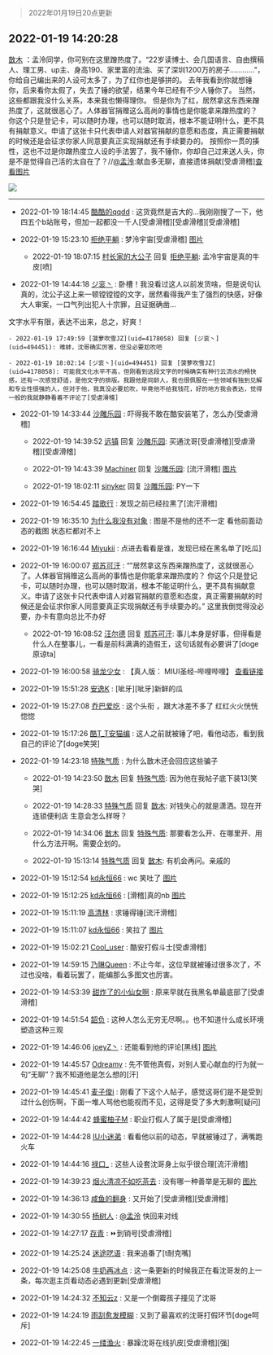 > 2022年01月19日20点更新
<link rel="stylesheet" href="https://cdn.jsdelivr.net/gh/taotie6/sampleJSON@main/css/photo_show.css">
<meta name="referrer" content="no-referrer" />


 ## 2022-01-19 14:20:28 

 [㪚木](https://www.coolapk.com/feed/32935682?shareKey=ZTM0MDZiMmRiM2JjNjFlN2I2ZjA~) ：孟泠同学，你可别在这里蹭热度了。“22岁读博士、会几国语言、自由撰稿人、理工男、up主、身高190、家里富的流油、买了深圳1200万的房子…………”，你给自己编出来的人设可太多了，为了红你也是够拼的。
去年我看到你就想锤你，后来看你太假了，失去了锤的欲望<!--break-->，结果今年已经有不少人锤你了。
当然，这些都跟我没什么关系，本来我也懒得理你。
但是你为了红，居然拿这东西来蹭热度了，这就很恶心了。人体器官捐赠这么高尚的事情也是你能拿来蹭热度的？
你这个只是登记卡，可以随时办理，也可以随时取消，根本不能证明什么，更不具有捐献意义。申请了这张卡只代表申请人对器官捐献的意愿和态度，真正需要捐献的时候还是会征求你家人同意要真正实现捐献还有手续要办的。
按照你一贯的揍性，这也不过是你蹭热度立人设的手法罢了，我不锤你，你却自己过来送人头，你是不是觉得自己活的太自在了？//<a class="feed-link-uname" href="/u/孟泠">@孟泠</a>:献血多无聊，直接遗体捐献[受虐滑稽]<a class="feed-forward-pic" href="http://image.coolapk.com/feed/2022/0119/13/3712948_2716ade3_9697_5529_613@1440x2209.jpeg">查看图片</a> 

<div class="album">
<img class="img-item" src="http://image.coolapk.com/feed/2020/0410/08/1081091_b9edf756_8970_3705@300x263.gif" />
</div>

 ------- 

- 2022-01-19 18:14:45 [酷酷的qqdd](uid=9633812) : 这货竟然是吉大的...我刚刚搜了一下，他四五个b站账号，但加一起都没一千人[受虐滑稽][受虐滑稽][受虐滑稽] 

- 2022-01-19 15:23:10 [拒绝平躺](uid=1706749) : 梦泠宇宙[受虐滑稽] [图片](http://image.coolapk.com/feed/2022/0119/15/1706749_d2950351_6989_9986_230@1080x2400.jpeg)

    - 2022-01-19 18:07:15 [村长家的大公子](uid=685373) 回复 [拒绝平躺](uid=1706749): 孟冷宇宙是真的牛皮[喷] 

- 2022-01-19 14:44:18 [ジ衮丶](uid=494451) : 卧槽！我没看过这人以前发货啥，但是说句认真的，沈公子这上来一顿镗镗镗的文字，居然看得我产生了强烈的快感，好像大人审案，一口气列出犯人十宗罪，且证据确凿…

文字水平有限，表达不出来，总之，好爽！ 

    - 2022-01-19 17:49:59 [菠萝吹雪JZ](uid=4178058) 回复 [ジ衮丶](uid=494451): 难蚌，沈哥确实厉害，但没必要尬吹吧 

    - 2022-01-19 18:02:14 [ジ衮丶](uid=494451) 回复 [菠萝吹雪JZ](uid=4178058): 可能我文化水平不高，但刚看到这段文字的时候确实有种行云流水的畅快感，还有一次感觉舒适，是他文字的排版。我跟他是同龄人，我也很佩服在一些领域有独到见解和专业性很强的人，但对于他，我真没必要尬吹，毕竟他不给我钱花，好的地方我会表达，觉得一般的我就静静看着不评论了[受虐滑稽] 

- 2022-01-19 14:33:44 [沙雕乐园](uid=2447129) : 吓得我不敢在酷安装笔了，怎么办[受虐滑稽] 

    - 2022-01-19 14:39:52 [远镇](uid=1471248) 回复 [沙雕乐园](uid=2447129): 买通沈哥[受虐滑稽][受虐滑稽][受虐滑稽] 

    - 2022-01-19 14:43:39 [Machiner](uid=3114536) 回复 [沙雕乐园](uid=2447129): [流汗滑稽] [图片](http://image.coolapk.com/feed/2022/0119/14/3114536_002c8e7d_4611_6497_936@242x441.gif)

    - 2022-01-19 18:02:11 [sinyker](uid=684334) 回复 [沙雕乐园](uid=2447129): PY一下 

- 2022-01-19 16:54:45 [踏歌行](uid=545632) : 发现之前已经拉黑了[流汗滑稽] 

- 2022-01-19 16:35:10 [为什么我没有对象](uid=2236988) : 图是不是他的还不一定 看他前面动态的截图 状态栏都对不上 

- 2022-01-19 16:16:44 [Miyukii](uid=3155262) : 点进去看看是谁，发现已经在黑名单了[吃瓜] 

- 2022-01-19 16:00:07 [郑苏可汗](uid=678781) : “”居然拿这东西来蹭热度了，这就很恶心了。人体器官捐赠这么高尚的事情也是你能拿来蹭热度的？
你这个只是登记卡，可以随时办理，也可以随时取消，根本不能证明什么，更不具有捐献意义。申请了这张卡只代表申请人对器官捐献的意愿和态度<!--break-->，真正需要捐献的时候还是会征求你家人同意要真正实现捐献还有手续要办的。”
这里我倒觉得没必要，办卡有意向总比不办好 

    - 2022-01-19 16:08:52 [汪尔德](uid=1595236) 回复 [郑苏可汗](uid=678781): 事儿本身是好事，但得看是什么人在整事儿，一看是前科满满的造假王，这句话就有必要讲了[doge原谅ta] 

- 2022-01-19 16:00:58 [骑龙少女](uid=2934362) : 【真人版： MIUI圣经-哔哩哔哩】 <a class="feed-link-url" href="https://b23.tv/6Cf0ECR" title="https://b23.tv/6Cf0ECR" target="_blank" rel="nofollow">查看链接</a> 

- 2022-01-19 15:51:28 [安逸K](uid=1179369) : [呲牙][呲牙]新鲜的瓜 

- 2022-01-19 15:27:08 [乔巴爱吃](uid=927862) : 这个头衔 ，跟大冰差不多了
红红火火恍恍惚惚 

- 2022-01-19 15:17:26 [酷T_T安猫编](uid=3220399) : 这人之前就被锤了吧，看他动态，看到我自己的评论了[doge笑哭] 

- 2022-01-19 14:23:18 [特殊气质](uid=926691) : 为什么㪚木还会回应这些骗子 

    - 2022-01-19 14:23:50 [㪚木](uid=1081091) 回复 [特殊气质](uid=926691): 因为他在我帖子底下装13[笑哭] 

    - 2022-01-19 14:28:33 [特殊气质](uid=926691) 回复 [㪚木](uid=1081091): 对钱失心的就是潇洒。现在开连锁便利店 生意会怎么样呀？ 

    - 2022-01-19 14:34:06 [㪚木](uid=1081091) 回复 [特殊气质](uid=926691): 那要看怎么开、在哪里开、用什么方法开啊。需要企划的。 

    - 2022-01-19 15:13:14 [特殊气质](uid=926691) 回复 [㪚木](uid=1081091): 有机会再问。亲戚的 

- 2022-01-19 15:12:54 [kd永恒66](uid=2050675) : wc 笑吐了 [图片](http://image.coolapk.com/feed/2022/0119/15/2050675_88e6516e_6372_6927_339@1080x2340.jpeg)

- 2022-01-19 15:12:25 [kd永恒66](uid=2050675) : [滑稽]真的nb [图片](http://image.coolapk.com/feed/2022/0119/15/2050675_a43aa0cc_6343_3757_895@1080x2340.jpeg)

- 2022-01-19 15:11:19 [高清林](uid=8114305) : 求锤得锤[流汗滑稽] 

- 2022-01-19 15:11:07 [kd永恒66](uid=2050675) : 笑拉了 [图片](http://image.coolapk.com/feed/2022/0119/15/2050675_32a7d100_6265_7614_427@1080x2340.jpeg)

- 2022-01-19 15:02:21 [Cool_user](uid=3479505) : 酷安打假斗士[受虐滑稽] 

- 2022-01-19 14:59:15 [乃琳Queen](uid=2370903) : 不止今年，这位早就被锤过很多次了，不过也没啥，看着玩罢了，能编那么多图文也厉害。 

- 2022-01-19 14:53:39 [甜炸了的小仙女啊](uid=2077733) : 原来早就在我黑名单最底部了[受虐滑稽] 

- 2022-01-19 14:51:54 [韶负](uid=3378542) : 这种人怎么无穷无尽啊。。也不知道什么成长环境塑造这种三观 

- 2022-01-19 14:46:06 [joeyZ丶](uid=1744400) : 还能看到他的评论[黑线] [图片](http://image.coolapk.com/feed/2022/0119/14/1744400_4765_4483_808@828x1792.jpg)

- 2022-01-19 14:45:57 [Odreamy](uid=1658582) : 先不管他真假，对别人爱心献血的行为就一句“无聊”？我不知道他是怎么想的[汗] 

- 2022-01-19 14:45:41 [麦子俊i](uid=800098) : 刚看了下这个人帖子，感觉这哥们是不是受到过什么创伤啊，下面一堆人骂他也能视而不见，这得是受了多大刺激啊[疑问] 

- 2022-01-19 14:44:42 [蜂蜜柚子M](uid=825415) : 职业打假人了属于是[受虐滑稽] 

- 2022-01-19 14:44:28 [IU小迷弟](uid=2571083) : 看看他以前的动态，早就被锤过了，满嘴跑火车 

- 2022-01-19 14:44:16 [禄口_](uid=1005884) : 这些人设套沈哥身上似乎很合理[流汗滑稽] 

- 2022-01-19 14:39:23 [烟火清凉不如吃茶去](uid=4279524) : 没有哪一种善举是无聊的 [图片](http://image.coolapk.com/feed/2022/0119/14/4279524_0f4beb0a_4361_1536_227@691x388.gif)

- 2022-01-19 14:36:13 [咸鱼的翻身](uid=3945270) : 又开始了[受虐滑稽][受虐滑稽] 

- 2022-01-19 14:30:55 [杨树人](uid=2082362) : <a class="feed-link-uname" href="/u/孟泠">@孟泠</a> 快回来对线 

- 2022-01-19 14:27:17 [存青](uid=1006954) : ⏩到销号[受虐滑稽] 

- 2022-01-19 14:25:24 [迷途呓语](uid=2624507) : 我来追番了[t耐克嘴] 

- 2022-01-19 14:25:08 [牛奶再冰点](uid=3069237) : 这一条更新的时候我正在看沈哥发的上一条，每次逛主页看动态必遇到更新[受虐滑稽] 

- 2022-01-19 14:24:32 [不知云z](uid=5657858) : 又是一个倒霉孩子撞见了沈哥 

- 2022-01-19 14:24:19 [雨刮愈发模糊](uid=994676) : 又到了最喜欢的沈哥打假环节[doge呵斥] 

- 2022-01-19 14:22:45 [一缕渔火](uid=828554) : 暴躁沈哥在线扒皮[受虐滑稽][强] 

